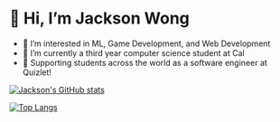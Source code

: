 # 👋 Hi, I’m Jackson Wong
- 👀 I’m interested in ML, Game Development, and Web Development
- 🌱 I’m currently a third year computer science student at Cal
- 🏫 Supporting students across the world as a software engineer at Quizlet!

<!---
wongjt22/wongjt22 is a ✨ special ✨ repository because its `README.md` (this file) appears on your GitHub profile.
You can click the Preview link to take a look at your changes.
--->
[![Jackson's GitHub stats](https://github-readme-stats.vercel.app/api?username=wongjt22)](https://github.com/wongjt22/github-readme-stats)

[![Top Langs](https://github-readme-stats.vercel.app/api/top-langs/?username=wongjt22&layout=compact)](https://github.com/wongjt22/github-readme-stats)

